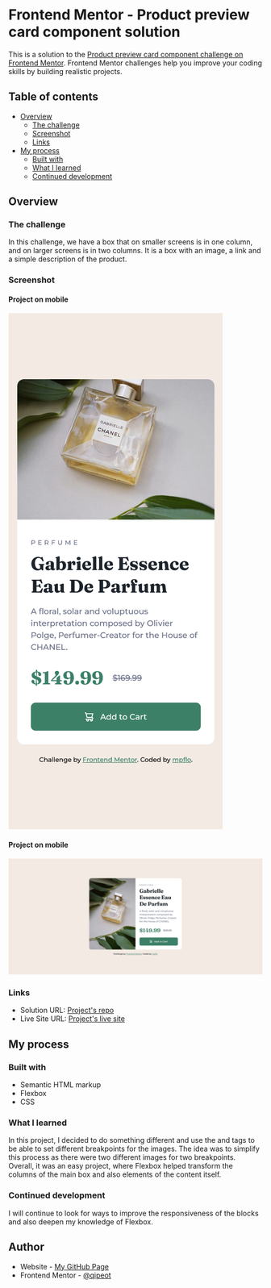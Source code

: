 # Frontend Mentor - Product preview card component solution

This is a solution to the [Product preview card component challenge on Frontend Mentor](https://www.frontendmentor.io/challenges/product-preview-card-component-GO7UmttRfa). Frontend Mentor challenges help you improve your coding skills by building realistic projects. 

## Table of contents

- [Overview](#overview)
  - [The challenge](#the-challenge)
  - [Screenshot](#screenshot)
  - [Links](#links)
- [My process](#my-process)
  - [Built with](#built-with)
  - [What I learned](#what-i-learned)
  - [Continued development](#continued-development)


## Overview

### The challenge

In this challenge, we have a box that on smaller screens is in one column, and on larger screens is in two columns. It is a box with an image, a link and a simple description of the product.

### Screenshot

#### Project on mobile
![](images/screenshot-mobile.png)

#### Project on mobile
![](images/screenshot-desktop.png)


### Links

- Solution URL: [Project's repo](https://github.com/mpflo/product-preview-card-component)
- Live Site URL: [Project's live site](https://your-live-site-url.com)

## My process

### Built with

- Semantic HTML markup
- Flexbox
- CSS

### What I learned

In this project, I decided to do something different and use the <picture> and <source> tags to be able to set different breakpoints for the images. The idea was to simplify this process as there were two different images for two breakpoints.
Overall, it was an easy project, where Flexbox helped transform the columns of the main box and also elements of the content itself.

### Continued development

I will continue to look for ways to improve the responsiveness of the blocks and also deepen my knowledge of Flexbox.

## Author

- Website - [My GitHub Page](https://github.com/mpflo)
- Frontend Mentor - [@qipeot](https://www.frontendmentor.io/profile/qipeot)
